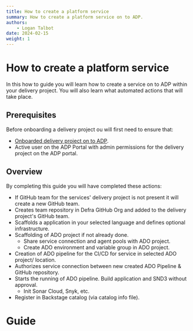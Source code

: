 ```yaml
---
title: How to create a platform service
summary: How to create a platform service on to ADP.
authors:
    - Logan Talbot
date: 2024-02-15
weight: 1
---
```

# How to create a platform service

In this how to guide you will learn how to create a service on to ADP within your delivery project. You will also learn what automated actions that will take place.

## Prerequisites

Before onboarding a delivery project ou will first need to ensure that:

- [Onboarded delivery project on to ADP](../1.-Getting-Started/onboarding-a-delivery-project.md).
- Active user on the ADP Portal with admin permissions for the delivery project on the ADP portal.

## Overview

By completing this guide you will have completed these actions:

- If GitHub team for the services' delivery project is not present it will create a new GitHub team.
- Creates team repository in Defra GitHub Org and added to the delivery project's GitHub team.
- Scaffolds a application in your selected language and defines optional infrastructure.
- Scaffolding of ADO project if not already done.
  - Share service connection and agent pools with ADO project.
  - Create ADO environment and variable group in ADO project.
- Creation of ADO pipeline for the CI/CD for service in selected ADO project/ location.
- Authorizes service connection between new created ADO Pipeline & GitHub repository.
- Starts the running of ADO pipeline. Build application and SND3 without approval.
  - Init Sonar Cloud, Snyk, etc.
- Register in Backstage catalog (via catalog info file).

# Guide

